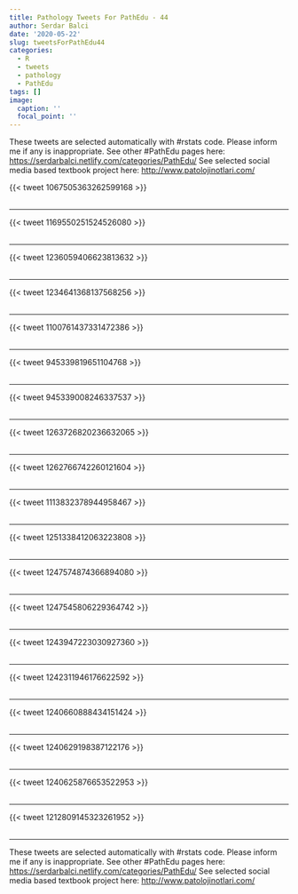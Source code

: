 ```yaml
---
title: Pathology Tweets For PathEdu - 44
author: Serdar Balci
date: '2020-05-22'
slug: tweetsForPathEdu44
categories:
  - R
  - tweets
  - pathology
  - PathEdu
tags: []
image:
  caption: ''
  focal_point: ''
---
```



These tweets are selected automatically with #rstats code. Please inform me if any is inappropriate.
See other #PathEdu pages here: https://serdarbalci.netlify.com/categories/PathEdu/ 
See selected social media based textbook project here: http://www.patolojinotlari.com/

{{< tweet 1067505363262599168 >}}
<br>
<br>
<hr>
{{< tweet 1169550251524526080 >}}
<br>
<br>
<hr>
{{< tweet 1236059406623813632 >}}
<br>
<br>
<hr>
{{< tweet 1234641368137568256 >}}
<br>
<br>
<hr>
{{< tweet 1100761437331472386 >}}
<br>
<br>
<hr>
{{< tweet 945339819651104768 >}}
<br>
<br>
<hr>
{{< tweet 945339008246337537 >}}
<br>
<br>
<hr>
{{< tweet 1263726820236632065 >}}
<br>
<br>
<hr>
{{< tweet 1262766742260121604 >}}
<br>
<br>
<hr>
{{< tweet 1113832378944958467 >}}
<br>
<br>
<hr>
{{< tweet 1251338412063223808 >}}
<br>
<br>
<hr>
{{< tweet 1247574874366894080 >}}
<br>
<br>
<hr>
{{< tweet 1247545806229364742 >}}
<br>
<br>
<hr>
{{< tweet 1243947223030927360 >}}
<br>
<br>
<hr>
{{< tweet 1242311946176622592 >}}
<br>
<br>
<hr>
{{< tweet 1240660888434151424 >}}
<br>
<br>
<hr>
{{< tweet 1240629198387122176 >}}
<br>
<br>
<hr>
{{< tweet 1240625876653522953 >}}
<br>
<br>
<hr>
{{< tweet 1212809145323261952 >}}
<br>
<br>
<hr>


These tweets are selected automatically with #rstats code. Please inform me if any is inappropriate.
See other #PathEdu pages here: https://serdarbalci.netlify.com/categories/PathEdu/ 
See selected social media based textbook project here: http://www.patolojinotlari.com/
